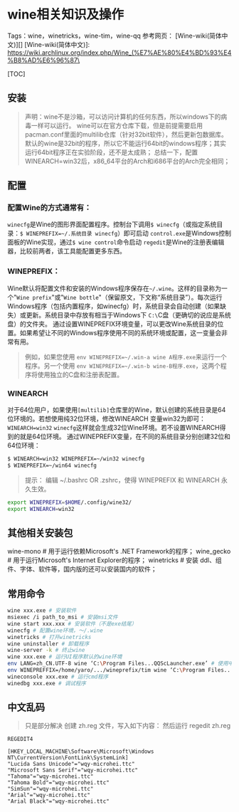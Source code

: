 # wine相关知识及操作
Tags：wine，winetricks，wine-tim，wine-qq
参考网页：
[Wine-wiki(简体中文)][]
[Wine-wiki(简体中文)]: https://wiki.archlinux.org/index.php/Wine_(%E7%AE%80%E4%BD%93%E4%B8%AD%E6%96%87\

[TOC]
## 安装
> 声明：wine不是沙箱，可以访问计算机的任何东西，所以windows下的病毒一样可以运行。
wine可以在官方仓库下载，但是前提需要启用pacman.conf里面的multilib仓库（针对32bit软件），然后更新包数据库。
默认的wine是32bit的程序，所以它不能运行64bit的windows程序；其实运行64bit程序正在实验阶段，还不是太成熟；
总结一下，配置WINEARCH=win32后，x86_64平台的Arch和i686平台的Arch完全相同；
## 配置
### 配置Wine的方式通常有：
`winecfg`是Wine的图形界面配置程序。控制台下调用`$ winecfg`（或指定系统目录：`$ WINEPREFIX=~/.系统目录 winecfg`）即可启动
`control.exe`是Windows控制面板的Wine实现，通过`$ wine control`命令启动
`regedit`是Wine的注册表编辑器，比较前两者，该工具能配置更多东西。
### WINEPREFIX：
Wine默认将配置文件和安装的Windows程序保存在`~/.wine`。这样的目录称为一个"`Wine prefix`"或"`Wine bottle`"（保留原文，下文称“系统目录”）。每次运行Windows程序（包括内置程序，如winecfg）时，系统目录会自动创建（如果缺失）或更新。系统目录中存放有相当于Windows下 `C:\`C盘（更确切的说应是系统盘）的文件夹。
通过设置WINEPREFIX环境变量，可以更改Wine系统目录的位置。如果希望让不同的Windows程序使用不同的系统环境或配置，这一变量会非常有用。
> 例如，如果您使用 `env WINEPREFIX=~/.win-a wine A程序.exe`来运行一个程序。另一个使用 `env WINEPREFIX=~/.win-b wine-B程序.exe`，这两个程序将使用独立的C盘和注册表配置。
### WINEARCH
对于64位用户，如果使用`[multilib]`仓库里的Wine，默认创建的系统目录是64位环境的。若想使用纯32位环境，修改WINEARCH 变量win32为即可： `WINEARCH=win32` `winecfg`这样就会生成32位Wine环境。若不设置WINEARCH得到的就是64位环境。
通过WINEPREFIX变量，在不同的系统目录分别创建32位和64位环境：
```sh
$ WINEARCH=win32 WINEPREFIX=~/win32 winecfg  
$ WINEPREFIX=~/win64 winecfg
```
> 提示： 编辑 ~/.bashrc OR .zshrc，使得 WINEPREFIX 和 WINEARCH 永久生效。
```sh
export WINEPREFIX=$HOME/.config/wine32/  
export WINEARCH=win32
```
## 其他相关安装包
wine-mono # 用于运行依赖Microsoft's .NET Framework的程序；
wine_gecko # 用于运行Microsoft's Internet Explorer的程序；
winetricks # 安装 ddl、组件、字体、软件等，国内版的还可以安装国内的软件；

## 常用命令
```sh
wine xxx.exe # 安装软件
msiexec /i path_to_msi # 安装msi文件
wine start xxx.xxx # 安装软件（不是exe结尾）
winecfg # 配置wine环境，～/.wine
winetricks # 打开winetricks
wine uninstaller # 卸载程序
wine-server -k # 终止wine
wine xxx.exe # 运行UI程序默认的wine环境
env LANG=zh_CN.UTF-8 wine ‘C:\Program Files...QQScLauncher.exe’ # 使用中文系统运行wine环境的软件
env WINEPREFFIX=/home/yaro/.../wineprefix/tim wine ‘C:\Program Files...QQScLauncher.exe’ # 使用tim环境下wine运行当前环境下的软件
wineconsole xxx.exe # 运行cmd程序
winedbg xxx.exe # 调试程序
```
## 中文乱码
> 只是部分解决
创建 zh.reg 文件，写入如下内容：
然后运行 regedit zh.reg
```
REGEDIT4
 
[HKEY_LOCAL_MACHINE\Software\Microsoft\Windows NT\CurrentVersion\FontLink\SystemLink]
"Lucida Sans Unicode"="wqy-microhei.ttc"
"Microsoft Sans Serif"="wqy-microhei.ttc"
"Tahoma"="wqy-microhei.ttc"
"Tahoma Bold"="wqy-microhei.ttc"
"SimSun"="wqy-microhei.ttc"
"Arial"="wqy-microhei.ttc"
"Arial Black"="wqy-microhei.ttc"
```
